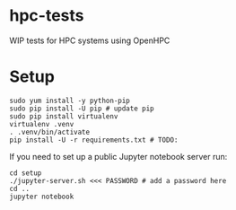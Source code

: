 # hpc-tests
WIP tests for HPC systems using OpenHPC


# Setup

```shell
sudo yum install -y python-pip
sudo pip install -U pip # update pip
sudo pip install virtualenv
virtualenv .venv
. .venv/bin/activate
pip install -U -r requirements.txt # TODO:
```

If you need to set up a public Jupyter notebook server run:
```
cd setup
./jupyter-server.sh <<< PASSWORD # add a password here
cd ..
jupyter notebook
```